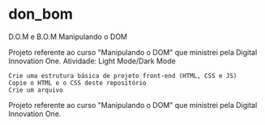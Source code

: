 # don_bom
 D.O.M e B.O.M
Manipulando o DOM

Projeto referente ao curso "Manipulando o DOM" que ministrei pela Digital Innovation One.
Atividade: Light Mode/Dark Mode

    Crie uma estrutura básica de projeto front-end (HTML, CSS e JS)
    Copie o HTML e o CSS deste repositório
    Crie um arquivo 


Projeto referente ao curso "Manipulando o DOM" que ministrei pela Digital Innovation One.